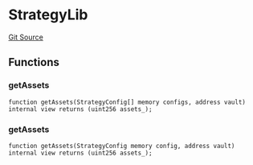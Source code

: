 # StrategyLib
[Git Source](https://github.com/Level-Money/contracts/blob/dc473999128bb60d87e479b557f6971af65ff8db/src/v2/common/libraries/StrategyLib.sol)


## Functions
### getAssets


```solidity
function getAssets(StrategyConfig[] memory configs, address vault) internal view returns (uint256 assets_);
```

### getAssets


```solidity
function getAssets(StrategyConfig memory config, address vault) internal view returns (uint256 assets_);
```

